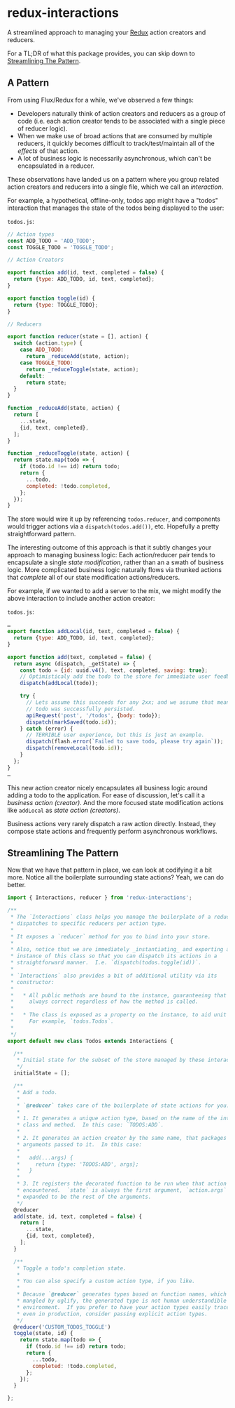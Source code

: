 # redux-interactions

A streamlined approach to managing your [Redux](http://redux.js.org/) action creators and reducers.

For a TL;DR of what this package provides, you can skip down to [Streamlining The Pattern](#streamlining-the-pattern).


## A Pattern

From using Flux/Redux for a while, we've observed a few things:

* Developers naturally think of action creators and reducers as a group of code (i.e. each action creator tends to be associated with a single piece of reducer logic).
* When we make use of broad actions that are consumed by multiple reducers, it quickly becomes difficult to track/test/maintain all of the _effects_ of that action.
* A lot of business logic is necessarily asynchronous, which can't be encapsulated in a reducer.

These observations have landed us on a pattern where you group related action creators and reducers into a single file, which we call an _interaction_.

For example, a hypothetical, offline-only, todos app might have a "todos" interaction that manages the state of the todos being displayed to the user:

`todos.js`:
```js
// Action types
const ADD_TODO = 'ADD_TODO';
const TOGGLE_TODO = 'TOGGLE_TODO';

// Action Creators

export function add(id, text, completed = false) {
  return {type: ADD_TODO, id, text, completed};
}

export function toggle(id) {
  return {type: TOGGLE_TODO};
}

// Reducers

export function reducer(state = [], action) {
  switch (action.type) {
    case ADD_TODO:
      return _reduceAdd(state, action);
    case TOGGLE_TODO:
      return _reduceToggle(state, action);
    default:
      return state;
  }
}

function _reduceAdd(state, action) {
  return [
    ...state,
    {id, text, completed},
  ];
}

function _reduceToggle(state, action) {
  return state.map(todo => {
    if (todo.id !== id) return todo;
    return {
      ...todo,
      completed: !todo.completed,
    };
  });
}
```

The store would wire it up by referencing `todos.reducer`, and components would trigger actions via a `dispatch(todos.add())`, etc.  Hopefully a pretty straightforward pattern.

The interesting outcome of this approach is that it subtly changes your approach to managing business logic: Each action/reducer pair tends to encapsulate a single _state modification_, rather than an a swath of business logic.  More complicated business logic naturally flows via thunked actions that _complete_ all of our state modification actions/reducers.

For example, if we wanted to add a server to the mix, we might modify the above interaction to include another action creator:

`todos.js`:
```js
…
export function addLocal(id, text, completed = false) {
  return {type: ADD_TODO, id, text, completed};
}

export function add(text, completed = false) {
  return async (dispatch, _getState) => {
    const todo = {id: uuid.v4(), text, completed, saving: true};
    // Optimisticaly add the todo to the store for immediate user feedback.
    dispatch(addLocal(todo));

    try {
      // Lets assume this succeeds for any 2xx; and we assume that means the
      // todo was successfully persisted.
      apiRequest('post', '/todos', {body: todo});
      dispatch(markSaved(todo.id));
    } catch (error) {
      // TERRIBLE user experience, but this is just an example.
      dispatch(flash.error(`Failed to save todo, please try again`));
      dispatch(removeLocal(todo.id));
    }
  };
}
…
```

This new action creator nicely encapsulates all business logic around adding a todo to the application.  For ease of discussion, let's call it a _business action (creator)_.  And the more focused state modification actions like `addLocal` as _state action (creators)_.

Business actions very rarely dispatch a raw action directly.  Instead, they compose state actions and frequently perform asynchronous workflows.


## Streamlining The Pattern

Now that we have that pattern in place, we can look at codifying it a bit more.  Notice all the boilerplate surrounding state actions?  Yeah, we can do better.

```js
import { Interactions, reducer } from 'redux-interactions';

/**
 * The `Interactions` class helps you manage the boilerplate of a reducer that
 * dispatches to specific reducers per action type.
 *
 * It exposes a `reducer` method for you to bind into your store.
 *
 * Also, notice that we are immediately _instantiating_ and exporting an
 * instance of this class so that you can dispatch its actions in a
 * straightforward manner.  I.e. `dispatch(todos.toggle(id))`.
 *
 * `Interactions` also provides a bit of additional utility via its
 * constructor:
 *
 *   * All public methods are bound to the instance, guaranteeing that `this` is
 *     always correct regardless of how the method is called.
 *
 *   * The class is exposed as a property on the instance, to aid unit testing.
 *     For example, `todos.Todos`.
 *
 */
export default new class Todos extends Interactions {

  /**
   * Initial state for the subset of the store managed by these interactions.
   */
  initialState = [];

  /**
   * Add a todo.
   *
   * `@reducer` takes care of the boilerplate of state actions for you:
   *
   * 1. It generates a unique action type, based on the name of the interactions
   * class and method.  In this case: `TODOS:ADD`.
   *
   * 2. It generates an action creator by the same name, that packages up any
   * arguments passed to it.  In this case:
   *
   *   add(...args) {
   *     return {type: 'TODOS:ADD', args};
   *   }
   *
   * 3. It registers the decorated function to be run when that action type is
   * encountered.  `state` is always the first argument, `action.args` are
   * expanded to be the rest of the arguments.
   */
  @reducer
  add(state, id, text, completed = false) {
    return [
      ...state,
      {id, text, completed},
    ];
  }

  /**
   * Toggle a todo's completion state.
   *
   * You can also specify a custom action type, if you like.
   *
   * Because `@reducer` generates types based on function names, which can be
   * mangled by uglify, the generated type is not human understandible in that
   * environment.  If you prefer to have your action types easily traceable,
   * even in production, consider passing explicit action types.
   */
  @reducer('CUSTOM_TODOS_TOGGLE')
  toggle(state, id) {
    return state.map(todo => {
      if (todo.id !== id) return todo;
      return {
        ...todo,
        completed: !todo.completed,
      };
    });
  }

};
```

